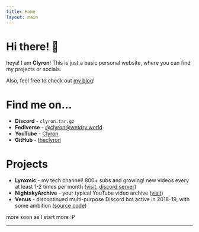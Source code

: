 ```yaml
---
title: Home
layout: main
---
```

# Hi there! 👋 
heya! I am **Clyron**! This is just a basic personal website, where you can find my projects or socials.

Also, feel free to check out [my blog][7]!

# Find me on...
* **Discord** - `clyron.tar.gz`
* **Fediverse** - <a rel="me" href="https://wetdry.world/@clyron">@clyron@wetdry.world</a>
* **YouTube** - [Clyron][2]
* **GitHub** - [theclyron][5]

# Projects
* **Lynxmic** - my tech channel! 800+ subs and growing! new videos every at least 1-2 times per month ([visit][3], [discord server][1])
* **NightskyArchive** - your typical YouTube video archive ([visit][4])
* **Venus** - discontinued multi-purpose Discord bot active in 2018-19, with some ambition ([source code][6])

more soon as I start more :P

---

[1]: https://discord.gg/wDxDKJU2sj
[2]: https://youtube.com/@Clyron
[3]: https://youtube.com/@Lynxmic
[4]: https://youtube.com/@NightskyArchive
[5]: https://github.com/theclyron
[6]: https://github.com/theclyron/Venus
[7]: /blog/